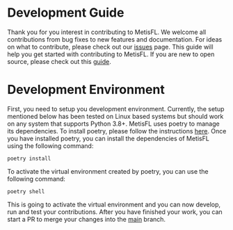 # Development Guide

Thank you for you interest in contributing to MetisFL. We welcome all contributions from bug fixes to new features and documentation. For ideas on what to contribute, please check out our [issues](https://github.com/NevronAI/MetisFL/issues) page. This guide will help you get started with contributing to MetisFL. If you are new to open source, please check out this [guide](https://docs.github.com/en/get-started/quickstart/contributing-to-projects).

# Development Environment
First, you need to setup you development environment. Currently, the setup mentioned below has been tested on Linux based systems but should work on any system that supports Python 3.8+. MetisFL uses poetry to manage its dependencies. To install poetry, please follow the instructions [here](https://python-poetry.org/docs/#installation). Once you have installed poetry, you can install the dependencies of MetisFL using the following command:

```
poetry install
```

To activate the virtual environment created by poetry, you can use the following command:

```
poetry shell
```

This is going to activate the virtual environment and you can now develop, run and test your contributions. After you have finished your work, you can start a PR to merge your changes into the [main](https://github.com/NevronAI/MetisFL/tree/main) branch.
